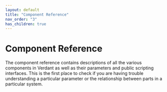 ```yaml
---
layout: default
title: "Component Reference"
nav_order: "3"
has_children: true
---
```


# Component Reference

The component reference contains descriptions of all the various components in Verdant as well as their parameters and public scripting interfaces. This is the first place to check if you are having trouble understanding a particular parameter or the relationship between parts in a particular system. 